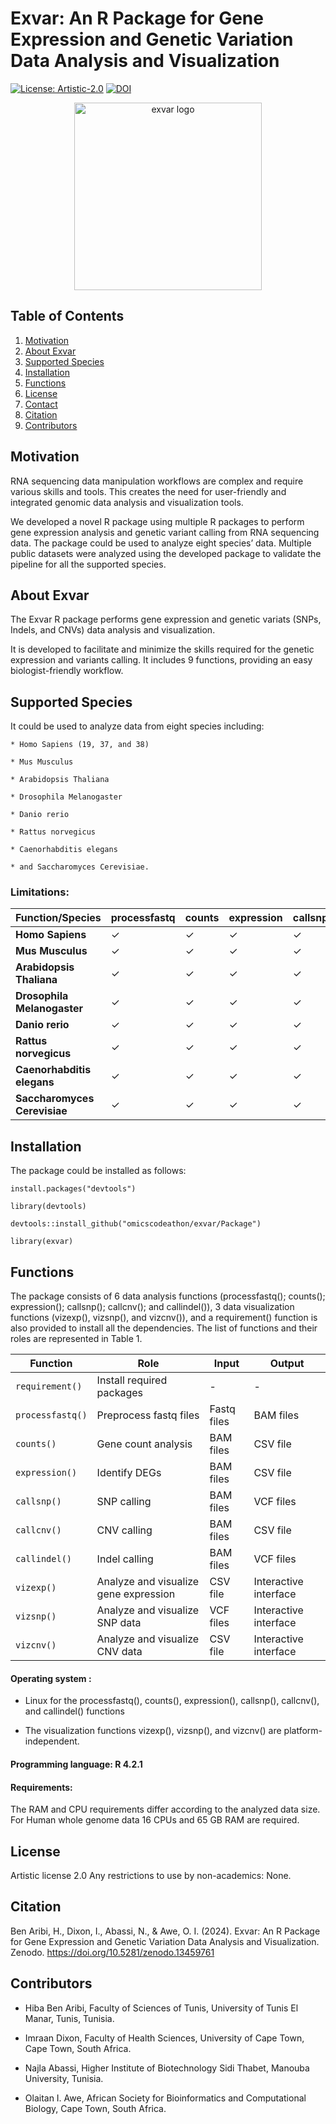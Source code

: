# Exvar: An R Package for Gene Expression and Genetic Variation Data Analysis and Visualization

[![License: Artistic-2.0](https://img.shields.io/badge/License-Artistic_2.0-0298c3.svg)](https://opensource.org/licenses/Artistic-2.0)
[![DOI](https://zenodo.org/badge/DOI/10.5281/zenodo.13459761.svg)](https://doi.org/10.5281/zenodo.13459761)

<p align="center">
  <img src="https://raw.githubusercontent.com/omicscodeathon/Exvar/main/logo.png" alt="exvar logo" width="300"  />
</p>


## Table of Contents
1. [Motivation](#Motivation)
2. [About Exvar](#About-Exvar)
3. [Supported Species](#Supported-Species)
4. [Installation](#Installation)
5. [Functions](#Functions)
6. [License](#License)
7. [Contact](#Contact)
8. [Citation](#Citation)
9. [Contributors](#Contributors)


## Motivation

RNA sequencing data manipulation workflows are complex and require various skills and tools. This creates the need for user-friendly and integrated genomic data analysis and visualization tools.

We developed a novel R package using multiple R packages to perform gene expression analysis and genetic variant calling from RNA sequencing data. The package could be used to analyze eight species’ data. Multiple public datasets were analyzed using the developed package to validate the pipeline for all the supported species.

## About Exvar

The Exvar R package performs gene expression and  genetic variats (SNPs, Indels, and CNVs) data analysis and  visualization.

It is developed to facilitate and minimize the skills required for the genetic expression and variants calling. It includes 9 functions, providing an easy biologist-friendly workflow.

## Supported Species

It could be used to analyze data from eight species including:

    * Homo Sapiens (19, 37, and 38)

    * Mus Musculus

    * Arabidopsis Thaliana

    * Drosophila Melanogaster

    * Danio rerio

    * Rattus norvegicus

    * Caenorhabditis elegans  

    * and Saccharomyces Cerevisiae.

### Limitations:

| Function/Species           | processfastq | counts | expression | callsnp | callcnv | callindel | vizexp | vizsnp | vizcnv |
|-----------------------------|--------------|--------|------------|---------|---------|-----------|--------|--------|--------|
| **Homo Sapiens**           | ✓            | ✓      | ✓          | ✓       | ✓       | ✓         | ✓      | ✓      | ✓      |
| **Mus Musculus**           | ✓            | ✓      | ✓          | ✓       | ✗       | ✓         | ✓      | ✓      | ✓      |
| **Arabidopsis Thaliana**   | ✓            | ✓      | ✓          | ✓       | ✗       | ✓         | ✓      | ✓      | ✗      |
| **Drosophila Melanogaster**| ✓            | ✓      | ✓          | ✓       | ✗       | ✓         | ✓      | ✓      | ✓      |
| **Danio rerio**            | ✓            | ✓      | ✓          | ✓       | ✗       | ✓         | ✓      | ✓      | ✓      |
| **Rattus norvegicus**      | ✓            | ✓      | ✓          | ✓       | ✗       | ✓         | ✓      | ✓      | ✓      |
| **Caenorhabditis elegans** | ✓            | ✓      | ✓          | ✓       | ✗       | ✓         | ✓      | ✓      | ✗      |
| **Saccharomyces Cerevisiae**| ✓           | ✓      | ✓          | ✓       | ✗       | ✓         | ✓      | ✓      | ✓      |

## Installation

The package could be installed as follows:

    install.packages("devtools")

    library(devtools)

    devtools::install_github("omicscodeathon/exvar/Package")

    library(exvar)


## Functions

The package consists of 6 data analysis functions (processfastq(); counts(); expression(); callsnp(); callcnv(); and callindel()), 3 data visualization functions (vizexp(), vizsnp(), and vizcnv()), and a requirement() function is also provided to install all the dependencies. The list of functions and their roles are represented in Table 1.

| Function        | Role                                   | Input                    | Output                     |
|-----------------|----------------------------------------|--------------------------|-----------------------------|
| `requirement()` | Install required packages              | -                        | -                           |
| `processfastq()`| Preprocess fastq files                 | Fastq files              | BAM files                   |
| `counts()`      | Gene count analysis                    | BAM files                | CSV file                    |
| `expression()`  | Identify DEGs                          | BAM files                | CSV file                    |
| `callsnp()`     | SNP calling                            | BAM files                | VCF files                   |
| `callcnv()`     | CNV calling                            | BAM files                | CSV file                    |
| `callindel()`   | Indel calling                          | BAM files                | VCF files                   |
| `vizexp()`      | Analyze and visualize gene expression  | CSV file                 | Interactive interface       |
| `vizsnp()`      | Analyze and visualize SNP data          | VCF files                | Interactive interface       |
| `vizcnv()`      | Analyze and visualize CNV data          | CSV file                 | Interactive interface       |


#### Operating system :
- Linux for the processfastq(), counts(), expression(), callsnp(), callcnv(), and callindel() functions

- The visualization functions vizexp(), vizsnp(), and vizcnv() are platform-independent.

#### Programming language: R 4.2.1

#### Requirements:
The RAM and CPU requirements differ according to the analyzed data size. For Human whole genome data 16  CPUs and  65 GB RAM are required.

## License  

Artistic license 2.0
Any restrictions to use by non-academics: None.

## Citation

Ben Aribi, H., Dixon, I., Abassi, N., & Awe, O. I. (2024). Exvar: An R Package for Gene Expression and Genetic Variation Data Analysis and Visualization. Zenodo. https://doi.org/10.5281/zenodo.13459761

## Contributors

   - Hiba Ben Aribi, Faculty of Sciences of Tunis, University of Tunis El Manar, Tunis, Tunisia.

   - Imraan Dixon, Faculty of Health Sciences, University of Cape Town, Cape Town, South Africa.

   - Najla Abassi, Higher Institute of Biotechnology Sidi Thabet, Manouba University, Tunisia.

   - Olaitan I. Awe, African Society for Bioinformatics and Computational Biology, Cape Town, South Africa.
